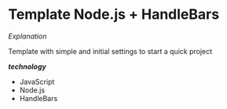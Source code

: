 # Template Node.js + HandleBars

*Explanation*

Template with simple and initial settings to start a quick project

***technology***

- JavaScript
- Node.js
- HandleBars

